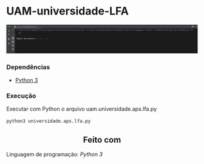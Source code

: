 # UAM-universidade-LFA
![result.gif](https://github.com/Gttz/UAM-universidade-LFA/blob/main/lfa.gif)

### Dependências
- [Python 3](https://www.python.org/downloads/)   

### Execução
Executar com Python o arquivo uam.universidade.aps.lfa.py

```python3 universidade.aps.lfa.py```  

<h2 align='center'>Feito com</h2> 

Linguagem de programação: *Python 3*  

